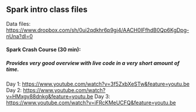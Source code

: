 ## Spark intro class files

Data files: https://www.dropbox.com/sh/0ui2qdkhr6p9gi4/AACH0IFfhdB0Qp6KgDpg-nUna?dl=0

#### Spark Crash Course (30 min):
##### Provides very good overview with live code in a very short amount of time.
Day 1: https://www.youtube.com/watch?v=3f5ZxbXeSTw&feature=youtu.be
Day 2: https://www.youtube.com/watch?v=HMxgv88dnkg&feature=youtu.be
Day 3: https://www.youtube.com/watch?v=iFRcKMeUCFQ&feature=youtu.be